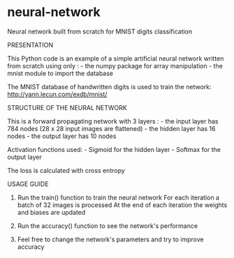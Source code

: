 # neural-network
Neural network built from scratch for MNIST digits classification


PRESENTATION

This Python code is an example of a simple artificial neural network
written from scratch using only :
    - the numpy package for array manipulation
    - the mnist module to import the database

The MNIST database of handwritten digits is used to train the network: 
http://yann.lecun.com/exdb/mnist/


STRUCTURE OF THE NEURAL NETWORK

This is a forward propagating network with 3 layers :
    - the input layer has 784 nodes (28 x 28 input images are flattened)
    - the hidden layer has 16 nodes
    - the output layer has 10 nodes

Activation functions used:
    - Sigmoid for the hidden layer
    - Softmax for the output layer

The loss is calculated with cross entropy


USAGE GUIDE

1.  Run the train() function to train the neural network
    For each iteration a batch of 32 images is processed
    At the end of each iteration the weights and biases are updated
    
2.  Run the accuracy() function to see the network's performance

3.  Feel free to change the network's parameters and try to improve accuracy
